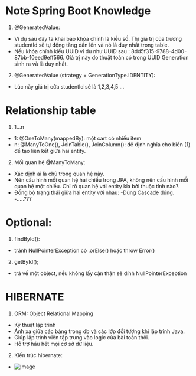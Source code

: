 # Note Spring Boot Knowledge

1. @GeneratedValue:
* Ví dụ sau đây ta khai báo khóa chính là kiểu số. Thì giá trị của trường studentId sẽ tự động tăng dần lên và nó là duy nhất trong table.
* Nếu khóa chính kiểu UUID ví dụ như UUID sau : 8dd5f315-9788-4d00-87bb-10eed9eff566. Giá trị này do thuật toán có trong UUID Generation sinh ra và là duy nhất.

2. @GeneratedValue (strategy = GenerationType.IDENTITY):
* Lúc này giá trị cửa studentId sẽ là 1,2,3,4,5 …

# Relationship table
1. 1...n
* 1: @OneToMany(mappedBy): một cart có nhiều item
* n: @ManyToOne(), JoinTable(), JoinColumn(): để định nghĩa cho biến (1) để tạo liên kết giữa hai entity.

2. Mối quan hệ @ManyToMany:
* Xác định ai là chủ trong quan hệ này.
* Nên cấu hình mối quan hệ hai chiều trong JPA, không nên cấu hình mối quan hệ một chiều. Chỉ rõ quan hệ với entity kia bởi thuộc tính nào?.
* Đồng bộ trạng thái giữa hai entity với nhau:
  -Dùng Cascade đúng.
  -.....???

# Optional:
1. findById():
* tránh NullPointerException có .orElse() hoặc throw Error()

2. getById();
* trả về một object, nếu không lấy cận thận sẽ dính NullPointerException



# HIBERNATE

1. ORM: Object Relational Mapping
  * Kỹ thuật lập trình
  * Ánh xạ giữa các bảng trong db và các lớp đối tượng khi lập trình Java.
  * Giúp lập trình viên tập trung vào logic của bài toán thôi.
  * Hỗ trợ hầu hết mọi cơ sở dữ liệu.
  
2. Kiến trúc hibernate:
  * ![image](https://user-images.githubusercontent.com/56450869/194739596-59e4f154-b23f-441d-ba66-314dc2103044.png)

